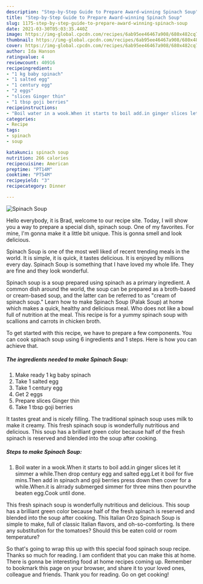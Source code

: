 ```yaml
---
description: "Step-by-Step Guide to Prepare Award-winning Spinach Soup"
title: "Step-by-Step Guide to Prepare Award-winning Spinach Soup"
slug: 1175-step-by-step-guide-to-prepare-award-winning-spinach-soup
date: 2021-03-30T05:03:35.440Z
image: https://img-global.cpcdn.com/recipes/6ab95ee46467a908/680x482cq70/spinach-soup-recipe-main-photo.jpg
thumbnail: https://img-global.cpcdn.com/recipes/6ab95ee46467a908/680x482cq70/spinach-soup-recipe-main-photo.jpg
cover: https://img-global.cpcdn.com/recipes/6ab95ee46467a908/680x482cq70/spinach-soup-recipe-main-photo.jpg
author: Ida Hanson
ratingvalue: 4
reviewcount: 40916
recipeingredient:
- "1 kg baby spinach"
- "1 salted egg"
- "1 century egg"
- "2 eggs"
- "slices Ginger thin"
- "1 tbsp goji berries"
recipeinstructions:
- "Boil water in a wook.When it starts to boil add.in ginger slices let it simmer a while.Then drop century egg and salted egg.Let it boil for five mins.Then add in spinach and goji berries press down then cover for a while.When.it is alrrady submerged simmer for three mins then pourvthe beaten egg.Cook until done."
categories:
- Recipe
tags:
- spinach
- soup

katakunci: spinach soup 
nutrition: 266 calories
recipecuisine: American
preptime: "PT14M"
cooktime: "PT54M"
recipeyield: "3"
recipecategory: Dinner

---
```



![Spinach Soup](https://img-global.cpcdn.com/recipes/6ab95ee46467a908/680x482cq70/spinach-soup-recipe-main-photo.jpg)

Hello everybody, it is Brad, welcome to our recipe site. Today, I will show you a way to prepare a special dish, spinach soup. One of my favorites. For mine, I'm gonna make it a little bit unique. This is gonna smell and look delicious.

Spinach Soup is one of the most well liked of recent trending meals in the world. It is simple, it is quick, it tastes delicious. It is enjoyed by millions every day. Spinach Soup is something that I have loved my whole life. They are fine and they look wonderful.

Spinach soup is a soup prepared using spinach as a primary ingredient. A common dish around the world, the soup can be prepared as a broth-based or cream-based soup, and the latter can be referred to as &#34;cream of spinach soup.&#34; Learn how to make Spinach Soup (Palak Soup) at home which makes a quick, healthy and delicious meal. Who does not like a bowl full of nutrition at the meal. This recipe is for a yummy spinach soup with scallions and carrots in chicken broth.


To get started with this recipe, we have to prepare a few components. You can cook spinach soup using 6 ingredients and 1 steps. Here is how you can achieve that.

<!--inarticleads1-->

##### The ingredients needed to make Spinach Soup:

1. Make ready 1 kg baby spinach
1. Take 1 salted egg
1. Take 1 century egg
1. Get 2 eggs
1. Prepare slices Ginger thin
1. Take 1 tbsp goji berries


It tastes great and is nicely filling. The traditional spinach soup uses milk to make it creamy. This fresh spinach soup is wonderfully nutritious and delicious. This soup has a brilliant green color because half of the fresh spinach is reserved and blended into the soup after cooking. 

<!--inarticleads2-->

##### Steps to make Spinach Soup:

1. Boil water in a wook.When it starts to boil add.in ginger slices let it simmer a while.Then drop century egg and salted egg.Let it boil for five mins.Then add in spinach and goji berries press down then cover for a while.When.it is alrrady submerged simmer for three mins then pourvthe beaten egg.Cook until done.


This fresh spinach soup is wonderfully nutritious and delicious. This soup has a brilliant green color because half of the fresh spinach is reserved and blended into the soup after cooking. This Italian Orzo Spinach Soup is simple to make, full of classic Italian flavors, and oh-so-comforting. Is there any substitution for the tomatoes? Should this be eaten cold or room temperature? 

So that's going to wrap this up with this special food spinach soup recipe. Thanks so much for reading. I am confident that you can make this at home. There is gonna be interesting food at home recipes coming up. Remember to bookmark this page on your browser, and share it to your loved ones, colleague and friends. Thank you for reading. Go on get cooking!
